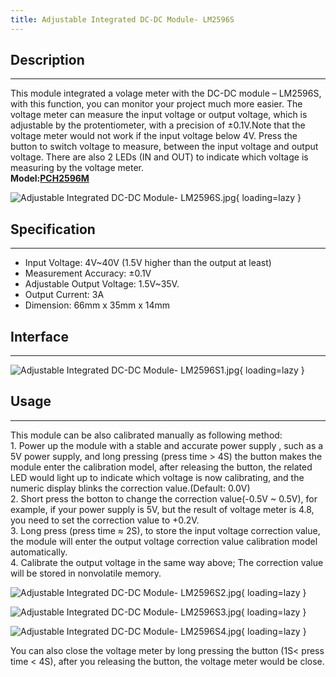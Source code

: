 ```yaml
---
title: Adjustable Integrated DC-DC Module- LM2596S
---
```


## Description
-----------

This module integrated a volage meter with the DC-DC module – LM2596S, with this function, you can monitor your project much more easier. The voltage meter can measure the input voltage or output voltage, which is adjustable by the protentiometer, with a precision of ±0.1V.Note that the voltage meter would not work if the input voltage below 4V. Press the button to switch voltage to measure, between the input voltage and output voltage. There are also 2 LEDs (IN and OUT) to indicate which voltage is measuring by the voltage meter.  
**Model:[PCH2596M](http://www.elecrow.com/adjustable-integrated-dcdc-module-lm2596s-p-655.html)**  

![Adjustable Integrated DC-DC Module- LM2596S.jpg](https://wiki.elecrow.com/images/thumb/0/00/Adjustable_Integrated_DC-DC_Module-_LM2596S.jpg/400px-Adjustable_Integrated_DC-DC_Module-_LM2596S.jpg){ loading=lazy }

## Specification
-------------

- Input Voltage: 4V~40V (1.5V higher than the output at least)
- Measurement Accuracy: ±0.1V
- Adjustable Output Voltage: 1.5V~35V.
- Output Current: 3A
- Dimension: 66mm x 35mm x 14mm

## Interface
---------

![Adjustable Integrated DC-DC Module- LM2596S1.jpg](https://wiki.elecrow.com/images/thumb/5/52/Adjustable_Integrated_DC-DC_Module-_LM2596S1.jpg/600px-Adjustable_Integrated_DC-DC_Module-_LM2596S1.jpg){ loading=lazy }

## Usage
-----

This module can be also calibrated manually as following method:  
1\. Power up the module with a stable and accurate power supply , such as a 5V power supply, and long pressing (press time &gt; 4S) the button makes the module enter the calibration model, after releasing the button, the related LED would light up to indicate which voltage is now calibrating, and the numeric display blinks the correction value.(Default: 0.0V)  
2\. Short press the botton to change the correction value(-0.5V ~ 0.5V), for example, if your power supply is 5V, but the result of voltage meter is 4.8, you need to set the correction value to +0.2V.  
3\. Long press (press time ≈ 2S), to store the input voltage correction value, the module will enter the output voltage correction value calibration model automatically.  
4\. Calibrate the output voltage in the same way above; The correction value will be stored in nonvolatile memory.  


![Adjustable Integrated DC-DC Module- LM2596S2.jpg](https://wiki.elecrow.com/images/thumb/e/ec/Adjustable_Integrated_DC-DC_Module-_LM2596S2.jpg/500px-Adjustable_Integrated_DC-DC_Module-_LM2596S2.jpg){ loading=lazy }

![Adjustable Integrated DC-DC Module- LM2596S3.jpg](https://wiki.elecrow.com/images/thumb/9/91/Adjustable_Integrated_DC-DC_Module-_LM2596S3.jpg/500px-Adjustable_Integrated_DC-DC_Module-_LM2596S3.jpg){ loading=lazy }

![Adjustable Integrated DC-DC Module- LM2596S4.jpg](https://wiki.elecrow.com/images/thumb/b/b9/Adjustable_Integrated_DC-DC_Module-_LM2596S4.jpg/500px-Adjustable_Integrated_DC-DC_Module-_LM2596S4.jpg){ loading=lazy }


You can also close the voltage meter by long pressing the button (1S&lt; press time &lt; 4S), after you releasing the button, the voltage meter would be close.